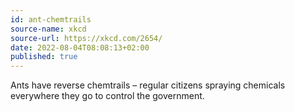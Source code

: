 ```yaml
---
id: ant-chemtrails
source-name: xkcd
source-url: https://xkcd.com/2654/
date: 2022-08-04T08:08:13+02:00
published: true
---
```


Ants have reverse chemtrails – regular citizens spraying chemicals everywhere they go to control the government.
